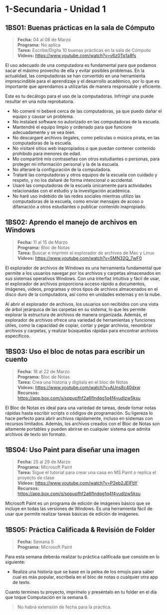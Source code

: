 # 1-Secundaria - Unidad 1

## 1BS01: Buenas prácticas en la sala de Cómputo

> <i class="bi bi-calendar"></i> **Fecha:** 04 al 08 de Marzo<br><i class="bi bi-laptop"></i> **Programa:** No aplica <br><i class="bi bi-clipboard-check"></i> **Tarea:** Escribe/Digita 10 buenas prácticas en la sala de Cómputo <br><i class="bi bi-youtube txt-red"></i> **Videos:** https://www.youtube.com/watch?v=y6z0Tq1a8fs

El uso adecuado de una computadora es fundamental para que podamos sacar el máximo provecho de ella y evitar posibles problemas. En la actualidad, las computadoras se han convertido en una herramienta imprescindible para el aprendizaje y el desarrollo académico, por lo que es importante que aprendamos a utilizarlas de manera responsable y eficiente.

Este es tu decálogo para el uso de la computadoras. Infringir una puede resultar en una nota reprobatoria.

- No comeré ni beberé cerca de las computadoras, ya que puedo dañar el equipo y causar un problema.
- No instalaré software no autorizado en las computadoras de la escuela.
- Mantendré el equipo limpio y ordenado para que funcione adecuadamente y se vea bien.
- No descargaré archivos ilegales, como películas o música pirata, en las computadoras de la escuela.
- No visitaré sitios web inapropiados o que puedan contener contenido prohibido para menores de edad.
- Mo compartiré mis contraseñas con otros estudiantes o personas, para proteger mi información personal y la de la escuela.
- No alteraré la configuración de la computadora.
- Trataré las computadoras y otros equipos de la escuela con cuidado y respeto, y no los dañaré de forma intencional o accidental.
- Usaré las computadoras de la escuela únicamente para actividades relacionadas con el estudio y la investigación académica.
- No haré uso indebido de las redes sociales mientras utilizo las computadoras de la escuela, como enviar mensajes de acoso o difamación a otros estudiantes o publicar contenido inapropiado.

## 1BS02: Aprendo el manejo de archivos en Windows

> <i class="bi bi-calendar"></i> **Fecha:** 11 al 15 de Marzo<br><i class="bi bi-laptop"></i> **Programa:** Bloc de Notas <br><i class="bi bi-clipboard-check"></i> **Tarea:** Buscar e imprimir el explorador de archivos de Mac y Linux <br><i class="bi bi-youtube txt-red"></i> **Videos:** https://www.youtube.com/watch?v=5MN32Q_7wF0

El explorador de archivos de Windows es una herramienta fundamental que permite a los usuarios navegar por los archivos y carpetas almacenados en sus sistemas operativos Windows. Con una interfaz intuitiva y fácil de usar, el explorador de archivos proporciona acceso rápido a documentos, imágenes, videos, programas y otros tipos de archivos almacenados en el disco duro de la computadora, así como en unidades externas y en la nube.

Al abrir el explorador de archivos, los usuarios son recibidos con una vista de árbol jerárquica de las carpetas en su sistema, lo que les permite explorar la estructura de archivos de manera organizada. Además, el explorador de archivos ofrece una variedad de herramientas y funciones útiles, como la capacidad de copiar, cortar y pegar archivos, renombrar archivos y carpetas, y realizar búsquedas rápidas para encontrar archivos específicos.

## 1BS03: Uso el bloc de notas para escribir un cuento

> <i class="bi bi-calendar"></i> **Fecha:** 18 al 22 de Marzo<br><i class="bi bi-laptop"></i> **Programa:** Bloc de Notas <br><i class="bi bi-clipboard-check"></i> **Tarea:** Crea una historia y digitala en el bloc de Notas<br><i class="bi bi-youtube txt-red"></i> **Videos:** https://www.youtube.com/watch?v=AUns8c40dxw <br><i class="bi bi-files"></i> **Recursos:** https://app.box.com/s/sppupfhf2a6flndqg1q4f4yudlzw5ksu

El Bloc de Notas es ideal para una variedad de tareas, desde tomar notas rápidas hasta escribir scripts o códigos de programación. Su ligereza lo hace perfecto para abrir archivos rápidamente, incluso en sistemas con recursos limitados. Además, los archivos creados con el Bloc de Notas son altamente portables y pueden abrirse en cualquier sistema que admita archivos de texto sin formato.

## 1BS04: Uso Paint para diseñar una imagen

> <i class="bi bi-calendar"></i> **Fecha:** 25 al 29 de Marzo<br><i class="bi bi-laptop"></i> **Programa:** Microsoft Paint <br><i class="bi bi-clipboard-check"></i> **Tarea:** Sigue el tutorial para crear una casa en MS Paint o replica el proyecto de clase<br><i class="bi bi-youtube txt-red"></i> **Videos:** https://www.youtube.com/watch?v=P2eb2JEIFbY <br><i class="bi bi-files"></i> **Recursos:** https://app.box.com/s/sppupfhf2a6flndqg1q4f4yudlzw5ksu

Microsoft Paint es un programa de edición de imágenes básico que se incluye en todas las versiones de Windows. Es una herramienta fácil de usar que permite realizar tareas básicas de edición de imágenes.

## 1BS05: Práctica Calificada & Revisión de Folder

> <i class="bi bi-calendar"></i> **Fecha:** Semana 5<br><i class="bi bi-laptop"></i> **Programa:** Microsoft Paint

Para esta semana deberás realizar tu práctica calificada que consiste en lo siguiente:

- Realiza una historia que se base en la pelea de los emojis para saber cual es más popular, escribela en el bloc de notas o cualquier otra app de texto.

Cuanto termines tu proyecto, imprímelo y preséntalo en tu folder en el día que toque Computación en la semana 6.

> No habrá extensión de fecha para la práctica.